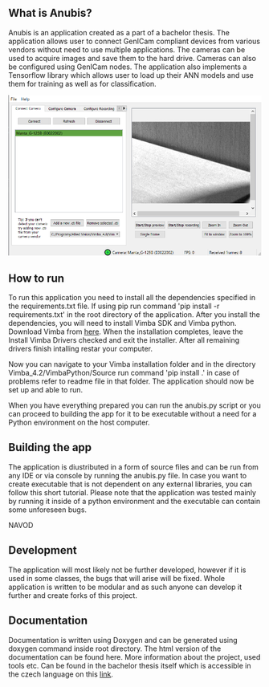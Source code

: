 ## What is Anubis?
Anubis is an application created as a part of a bachelor thesis. The application allows user to connect GenICam compliant devices from various vendors without need to use multiple applications. The cameras can be used to acquire images and save them to the hard drive. Cameras can also be configured using GenICam nodes. The application also implements a Tensorflow library which allows user to load up their ANN models and use them for training as well as for classification.

![alt text](./Help/whole_app.png "Application preview")

## How to run
To run this application you need to install all the dependencies specified in the requirements.txt file. If using pip run command 'pip install -r requirements.txt' in the root directory of the application. After you install the dependencies, you will need to install Vimba SDK and Vimba python. Download Vimba from [here](https://www.alliedvision.com/en/products/software.html). When the installation completes, leave the Install Vimba Drivers checked and exit the installer. After all remaining drivers finish intalling restar your computer.

Now you can navigate to your Vimba installation folder and in the directory Vimba_4.2/VimbaPython/Source run command 'pip install .' in case of problems refer to readme file in that folder. The application should now be set up and able to run.

When you have everything prepared you can run the anubis.py script or you can proceed to building the app for it to be executable without a need for a Python environment on the host computer.

## Building the app
The application is diustributed in a form of source files and can be run from any IDE or via console by running the anubis.py file. In case you want to create executable that is not dependent on any external libraries, you can follow this short tutorial. Please note that the application was tested mainly by running it inside of a python environment and the executable can contain some unforeseen bugs.

NAVOD

## Development
The application will most likely not be further developed, however if it is used in some classes, the bugs that will arise will be fixed. Whole application is written to be modular and as such anyone can develop it further and create forks of this project.

## Documentation
Documentation is written using Doxygen and can be generated using doxygen command inside root directory. The html version of the documentation can be found here. More information about the project, used tools etc. Can be found in the bachelor thesis itself which is accessible in the czech language on this [link](https://www.vutbr.cz).
